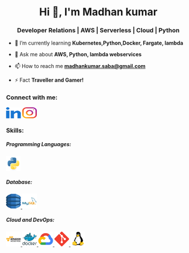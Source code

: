<h1 align="center">Hi 👋, I'm Madhan kumar</h1>
<h3 align="center">Developer Relations | AWS | Serverless | Cloud | Python </h3>

<!-- - 🔭 I’m currently working on ...
- 👯 I’m looking to collaborate on ...
- 🤔 I’m looking for help with ... -->

- 🌱 I’m currently learning **Kubernetes,Python,Docker, Fargate, lambda**

- 💬 Ask me about **AWS, Python, lambda webservices**

- 📫 How to reach me **madhankumar.saba@gmail.com**

- ⚡ Fact **Traveller and Gamer!**

<!-- BLOG-POST-LIST:START -->

<h3 align="left">Connect with me:</h3>
<p align="left">
<a href="www.linkedin.com/in/mk-201861185" target="blank"><img align="center" src="https://raw.githubusercontent.com/madhankumar866/madhankumar866/main/Assets/icons/logos/linked-in-alt.svg" alt="mk" height="30" width="40" /></a>
<a href="https" target="blank"><img align="center" src="https://raw.githubusercontent.com/madhankumar866/madhankumar866/main/Assets/icons/logos/instagram.svg" alt="zachariah_jones_noel" height="30" width="40" /></a>
</p>

<h3 align="left">Skills:</h3>
<h5 align="left">Programming Languages:</h5>
<p align="left">
 <!--Python-->
 <a href="https://www.python.org" target="_blank"> <img src="https://raw.githubusercontent.com/madhankumar866/madhankumar866/main/Assets/icons/logos/python-original.svg" alt="python" width="40" height="40"/> </a>
</p>

<h5 align="left">Database:</h5>
<p align="left">
 <!--DynamoDB-->
 <a href="https://aws.amazon.com/dynamodb/" target="_blank"> <img src="https://raw.githubusercontent.com/madhankumar866/madhankumar866/main/Assets/icons/logos/dynamodb.svg" alt="dynamodb" width="40" height="40"/> </a>
  <!--MySQL-->
 <a href="https://www.mysql.com/" target="_blank"> <img src="https://raw.githubusercontent.com/madhankumar866/madhankumar866/main/Assets/icons/logos/mysql-original-wordmark.svg" alt="mysql" width="40" height="40"/> </a>
</p>

<h5 align="left">Cloud and DevOps:</h5>

<p align="left">
 <!--AWS-->
 <a href="https://aws.amazon.com" target="_blank"> <img src="https://raw.githubusercontent.com/madhankumar866/madhankumar866/main/Assets/icons/logos/aws.svg" alt="aws" width="40" height="40"/> </a> 
 <!--Docker-->
 <a href="https://www.docker.com/" target="_blank"> <img src="https://raw.githubusercontent.com/madhankumar866/madhankumar866/main/Assets/icons/logos/docker-original-wordmark.svg" alt="docker" width="40" height="40"/> </a>
 <!--GCP-->
 <a href="https://cloud.google.com" target="_blank"> <img src="https://raw.githubusercontent.com/madhankumar866/madhankumar866/main/Assets/icons/logos/google_cloud-icon.svg" alt="gcp" width="40" height="40"/> </a>
 <!--Git-->
 <a href="https://git-scm.com/" target="_blank"> <img src="https://raw.githubusercontent.com/madhankumar866/madhankumar866/main/Assets/icons/logos/git-scm-icon.svg" alt="git" width="40" height="40"/> </a>
 <!--Linux-->
 <a href="https://www.linux.org/" target="_blank"> <img src="https://raw.githubusercontent.com/madhankumar866/madhankumar866/main/Assets/icons/logos/linux-original.svg" alt="linux" width="40" height="40"/> </a>
</p>